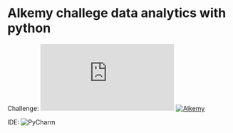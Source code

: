 # Alkemy challege data analytics with python

Challenge: ![Challenge Data Analytics con Python.pdf](https://github.com/xlmriosx/alkemy_challege_data_analytics_python/files/8091659/Challenge.Data.Analytics.con.Python.pdf)
[![Alkemy](https://img.shields.io/badge/Alkemy-blue?style=for-the-badge&logo=Alkemy&logoColor=white)](https://www.linkedin.com/in/xlmriosx/)

IDE: ![PyCharm](https://img.shields.io/badge/PyCharm-66CDAA?style=for-the-badge&logo=PyCharm&logoColor=white)
